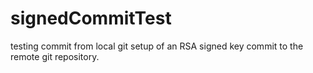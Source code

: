 # signedCommitTest
testing commit from local git setup of an RSA signed key commit to the remote git repository. 
